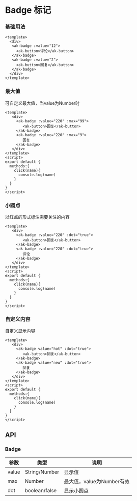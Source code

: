 # Badge 标记

### 基础用法

```vue demo
<template>
  <div>
   <ak-badge :value="12">
     <ak-button>评论</ak-button>
   </ak-badge>
   <ak-badge :value="2">
     <ak-button>回复</ak-button>
   </ak-badge>
  </div>
</template>
```

### 最大值

可自定义最大值，当value为Number时

```vue demo
<template>
   <div>
     <ak-badge :value="220" :max="99">
        <ak-button>回复</ak-button>
     </ak-badge>
     <ak-badge :value="220" :max="9">
        回复
     </ak-badge> 
   </div>
</template>
<script>
export default {
  methods:{
    click(name){
      console.log(name)
    }
  }
}
</script>
```

### 小圆点

以红点的形式标注需要关注的内容

```vue demo
<template>
   <div>
     <ak-badge :value="220" :dot="true">
        <ak-button>回复</ak-button>
     </ak-badge> 
     <ak-badge :value="220" :dot="true">
        评论
     </ak-badge> 
   </div>
</template>
<script>
export default {
  methods:{
    click(name){
      console.log(name)
    }
  }
}
</script>
```

### 自定义内容

自定义显示内容

```vue demo
<template>
   <div>
     <ak-badge value="hot" :dot="true">
        <ak-button>回复</ak-button>
     </ak-badge>
     <ak-badge value="new" :dot="true">
        回复
     </ak-badge>  
   </div>
</template>
<script>
export default {
  methods:{
    click(name){
      console.log(name)
    }
  }
}
</script>
```

## API

### Badge
|参数|类型|说明|
|-|-|-|
|value          | String/Number  |显示值|
|max            | Number         |最大值，value为Number有效|
|dot            | boolean/false  |显示小圆点|
